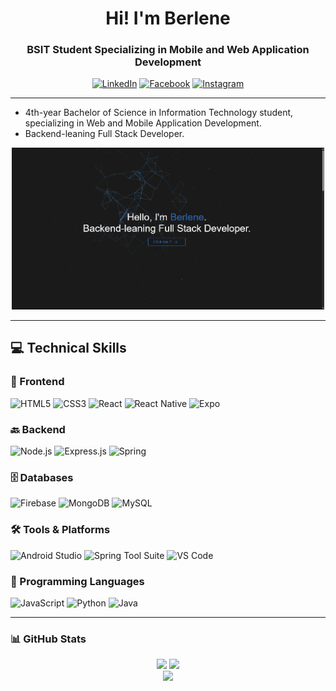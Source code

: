 <h1 align="center">Hi! I'm Berlene</h1>
<h3 align="center">BSIT Student Specializing in Mobile and Web Application Development</h3>

<p align="center">
  <a href="https://www.linkedin.com/in/berlene-bernabe-7a758b373/" target="_blank"><img alt="LinkedIn" src="https://img.shields.io/badge/LinkedIn-0077B5?style=flat-square&logo=linkedin&logoColor=white" /></a>
  <a href="https://www.facebook.com/blynsu/" target="_blank"><img alt="Facebook" src="https://img.shields.io/badge/Facebook-1877F2?style=flat-square&logo=facebook&logoColor=white" /></a>
  <a href="https://www.instagram.com/bellrinsu/" target="_blank"><img alt="Instagram" src="https://img.shields.io/badge/Instagram-E4405F?style=flat-square&logo=instagram&logoColor=white" /></a>
<!--   <a href="mailto:yberlenebernabe12@gmail.com" target="_blank"><img alt="Email" src="https://img.shields.io/badge/Email-D14836?style=flat-square&logo=gmail&logoColor=white" /></a> -->
</p>

---

- 4th-year Bachelor of Science in Information Technology student, specializing in Web and Mobile Application Development.
- Backend-leaning Full Stack Developer.

<p align="center">
  <a href="https://blynsu.vercel.app/" target="_blank">
    <img src="assets/portfolio.png" alt="Visit My Portfolio" width="500" />
  </a>
</p>

---

## 💻 Technical Skills

### 🚀 Frontend
![HTML5](https://img.shields.io/badge/HTML5-E34F26?style=for-the-badge&logo=html5&logoColor=white)
![CSS3](https://img.shields.io/badge/CSS3-1572B6?style=for-the-badge&logo=css3&logoColor=white)
![React](https://img.shields.io/badge/React-20232A?style=for-the-badge&logo=react&logoColor=61DAFB)
![React Native](https://img.shields.io/badge/React_Native-20232A?style=for-the-badge&logo=react&logoColor=61DAFB)
![Expo](https://img.shields.io/badge/Expo-000020?style=for-the-badge&logo=expo&logoColor=white)

### 🔙 Backend
![Node.js](https://img.shields.io/badge/Node.js-339933?style=for-the-badge&logo=nodedotjs&logoColor=white)
![Express.js](https://img.shields.io/badge/Express.js-000000?style=for-the-badge&logo=express&logoColor=white)
![Spring](https://img.shields.io/badge/Spring-6DB33F?style=for-the-badge&logo=spring&logoColor=white)

### 🗄️ Databases
![Firebase](https://img.shields.io/badge/Firebase-FFCA28?style=for-the-badge&logo=firebase&logoColor=black)
![MongoDB](https://img.shields.io/badge/MongoDB-4EA94B?style=for-the-badge&logo=mongodb&logoColor=white)
![MySQL](https://img.shields.io/badge/MySQL-00758F?style=for-the-badge&logo=mysql&logoColor=white)

### 🛠️ Tools & Platforms
![Android Studio](https://img.shields.io/badge/Android_Studio-3DDC84?style=for-the-badge&logo=android-studio&logoColor=white)
![Spring Tool Suite](https://img.shields.io/badge/STS-6DB33F?style=for-the-badge&logo=spring&logoColor=white)
![VS Code](https://img.shields.io/badge/VSCode-007ACC?style=for-the-badge&logo=visual-studio-code&logoColor=white)

### 🧠 Programming Languages
![JavaScript](https://img.shields.io/badge/JavaScript-F7DF1E?style=for-the-badge&logo=javascript&logoColor=black)
![Python](https://img.shields.io/badge/Python-3776AB?style=for-the-badge&logo=python&logoColor=white)
![Java](https://img.shields.io/badge/Java-007396?style=for-the-badge&logo=java&logoColor=white)

---

### 📊 GitHub Stats

<div align="center">
<!-- <img src="https://readme-stats-rho-murex.vercel.app/api?username=Blyn04&show_icons=true&theme=graywhite&rank_icon=github&hide=stars,contribs&hide_border=true&include_all_commits=true&custom_radius=15&card_width=495" />     <br />
  <img src="https://github-readme-streak-stats.herokuapp.com/?user=Blyn04&theme=graywhite&hide_border=true&border_radius=15" /> </br>
  <img src="https://readme-stats-rho-murex.vercel.app/api/top-langs?username=Blyn04&theme=graywhite&hide_border=true&border_radius=15&card_width=500" />  -->

  <img src="https://nirzak-streak-stats.vercel.app/?user=Blyn04&theme=dark&hide_border=true&t=1" />
  <img src="https://github-readme-stats.vercel.app/api?username=Blyn04&show_icons=true&theme=radical" /> </br>
  <img src="https://github-readme-stats.vercel.app/api/top-langs/?username=Blyn04&layout=compact&theme=radical" />
</div>

<!-- ---

### 🗓️ Contribution Activity

<p align="center">
  <img src="https://github-readme-activity-graph.vercel.app/graph?username=Blyn04&theme=react-dark&area=true&hide_border=true" />
</p> -->
